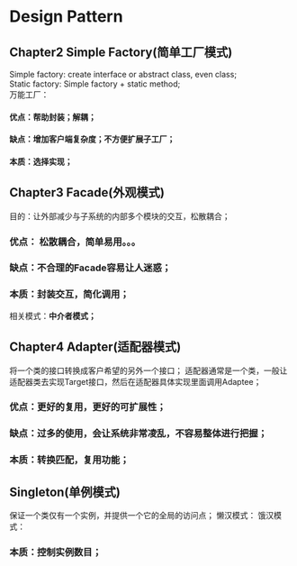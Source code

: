 # Design Pattern

## Chapter2 Simple Factory(简单工厂模式)
Simple factory: create interface or abstract class, even class;   
Static factory: Simple factory + static method;   
万能工厂：
#### 优点：帮助封装；解耦；
#### 缺点：增加客户端复杂度；不方便扩展子工厂；
#### 本质：选择实现；

## Chapter3 Facade(外观模式)
目的：让外部减少与子系统的内部多个模块的交互，松散耦合；
### 优点： 松散耦合，简单易用。。。
### 缺点：不合理的Facade容易让人迷惑；
### 本质：封装交互，简化调用；
相关模式：**中介者模式；**

## Chapter4 Adapter(适配器模式)
将一个类的接口转换成客户希望的另外一个接口；
适配器通常是一个类，一般让适配器类去实现Target接口，然后在适配器具体实现里面调用Adaptee；
### 优点：更好的复用，更好的可扩展性；
### 缺点：过多的使用，会让系统非常凌乱，不容易整体进行把握；
### 本质：转换匹配，复用功能；

## Singleton(单例模式)
保证一个类仅有一个实例，并提供一个它的全局的访问点；
懒汉模式：
饿汉模式：
### 本质：控制实例数目；

